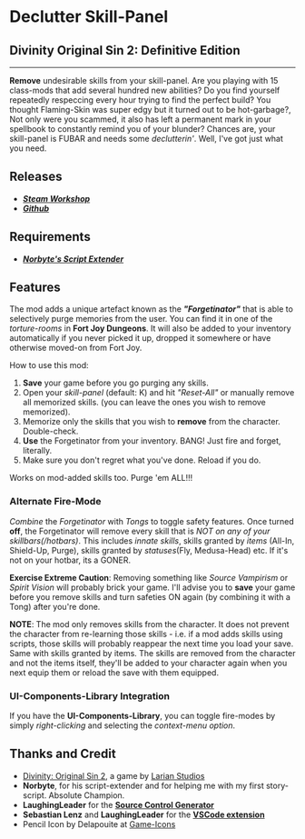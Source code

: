 # Declutter Skill-Panel

## Divinity Original Sin 2: Definitive Edition

----------

**Remove** undesirable skills from your skill-panel. Are you playing with 15 class-mods that add several hundred new abilities? Do you find yourself repeatedly respeccing every hour trying to find the perfect build? You thought Flaming-Skin was super edgy but it turned out to be hot-garbage?, Not only were you scammed, it also has left a permanent mark in your spellbook to constantly remind you of your blunder?
Chances are, your skill-panel is FUBAR and needs some _declutterin'_. Well, I've got just what you need.

## Releases

* ***[Steam Workshop](https://steamcommunity.com/sharedfiles/filedetails/?id=2049313850)***
* ***[Github](https://github.com/HunterGhost27/Declutter-Skill-Panel)***

## Requirements

* ***[Norbyte's Script Extender](https://github.com/Norbyte/ositools)***

## Features

The mod adds a unique artefact known as the ***"Forgetinator"*** that is able to selectively purge memories from the user. You can find it in one of the _torture-rooms_ in **Fort Joy Dungeons**. It will also be added to your inventory automatically if you never picked it up, dropped it somewhere or have otherwise moved-on from Fort Joy.

How to use this mod:

1. **Save** your game before you go purging any skills.
2. Open your _skill-panel_ (default: K) and hit _"Reset-All"_ or manually remove all memorized skills. (you can leave the ones you wish to remove memorized).
3. Memorize only the skills that you wish to **remove** from the character. Double-check.
4. **Use** the Forgetinator from your inventory. BANG! Just fire and forget, literally.
5. Make sure you don't regret what you've done. Reload if you do.

Works on mod-added skills too. Purge 'em ALL!!!

### Alternate Fire-Mode

_Combine_ the _Forgetinator_ with _Tongs_ to toggle safety features. Once turned **off**, the Forgetinator will remove every skill that is *NOT on any of your skillbars(/hotbars)*. This includes _innate skills_, skills granted by _items_ (All-In, Shield-Up, Purge), skills granted by _statuses_(Fly, Medusa-Head) etc. If it's not on your hotbar, its a GONER.

**Exercise Extreme Caution**: Removing something like _Source Vampirism_ or _Spirit Vision_ will probably brick your game. I'll advise you to **save** your game before you remove skills and turn safeties ON again (by combining it with a Tong) after you're done.

**NOTE**: The mod only removes skills from the character. It does not prevent the character from re-learning those skills - i.e. if a mod adds skills using scripts, those skills will probably reappear the next time you load your save. Same with skills granted by items. The skills are removed from the character and not the items itself, they'll be added to your character again when you next equip them or reload the save with them equipped.

### UI-Components-Library Integration

If you have the **UI-Components-Library**, you can toggle fire-modes by simply *right-clicking* and selecting the *context-menu option*.

## Thanks and Credit

* [Divinity: Original Sin 2](http://store.steampowered.com/app/435150/Divinity_Original_Sin_2/), a game by [Larian Studios](http://larian.com/)
* **Norbyte**, for his script-extender and for helping me with my first story-script. Absolute Champion.
* **LaughingLeader** for the **[Source Control Generator](https://github.com/LaughingLeader/SourceControlGenerator)**
* **Sebastian Lenz** and **LaughingLeader** for the **[VSCode extension](https://marketplace.visualstudio.com/items?itemName=sebastian-lenz.divinity-vscode)**
* Pencil Icon by Delapouite at [Game-Icons](https://game-icons.net)

